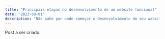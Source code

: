 ```yaml
---
title: "Principais etapas no desenvolvimento de um website funcional"
date: "2023-08-01"
description: "Não sabe por onde começar o desenvolvimento do seu website? Sempre começe pelo objetivo."
---
```


Post a ser criado.

